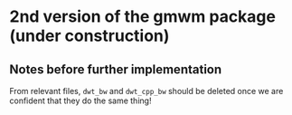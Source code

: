 # 2nd version of the gmwm package (under construction)

## Notes before further implementation 
From relevant files, `dwt_bw` and `dwt_cpp_bw` should be deleted once we are confident that they do the same thing!
